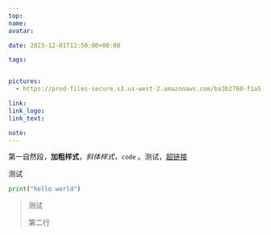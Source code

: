 ```yaml
---
top:
name: 
avatar:

date: 2023-12-01T12:50:00+00:00

tags:


pictures:
  - https://prod-files-secure.s3.us-west-2.amazonaws.com/ba3b2760-f1a5-4a5a-b58f-c00d3288ee4b/601c3e2a-c559-4161-a027-3bdb6ae04ad7/Untitled.png?X-Amz-Algorithm=AWS4-HMAC-SHA256&X-Amz-Content-Sha256=UNSIGNED-PAYLOAD&X-Amz-Credential=AKIAT73L2G45HZZMZUHI%2F20231209%2Fus-west-2%2Fs3%2Faws4_request&X-Amz-Date=20231209T094044Z&X-Amz-Expires=3600&X-Amz-Signature=520150f96edcda9b1224bb2dc63a83786af49dd1dfa9b2b6a1ea2f07f5bde160&X-Amz-SignedHeaders=host&x-id=GetObject

link: 
link_logo:
link_text: 

note: 
---
```

第一自然段，**加粗样式**，*斜体样式，*`code` 。测试，[超链接](http://www.baidu.com/)

测试

```python
print("hello world")
```

> 测试
>
> 第二行

